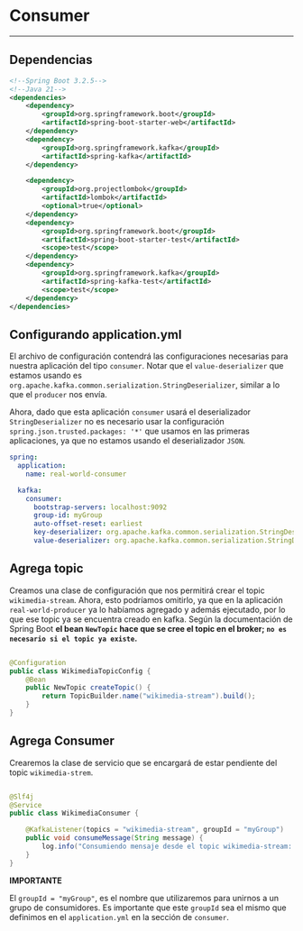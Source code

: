 # Consumer

---

## Dependencias

````xml
<!--Spring Boot 3.2.5-->
<!--Java 21-->
<dependencies>
    <dependency>
        <groupId>org.springframework.boot</groupId>
        <artifactId>spring-boot-starter-web</artifactId>
    </dependency>
    <dependency>
        <groupId>org.springframework.kafka</groupId>
        <artifactId>spring-kafka</artifactId>
    </dependency>

    <dependency>
        <groupId>org.projectlombok</groupId>
        <artifactId>lombok</artifactId>
        <optional>true</optional>
    </dependency>
    <dependency>
        <groupId>org.springframework.boot</groupId>
        <artifactId>spring-boot-starter-test</artifactId>
        <scope>test</scope>
    </dependency>
    <dependency>
        <groupId>org.springframework.kafka</groupId>
        <artifactId>spring-kafka-test</artifactId>
        <scope>test</scope>
    </dependency>
</dependencies>
````

## Configurando application.yml

El archivo de configuración contendrá las configuraciones necesarias para nuestra aplicación del tipo `consumer`.
Notar que el `value-deserializer` que estamos usando es `org.apache.kafka.common.serialization.StringDeserializer`,
similar a lo que el `producer` nos envía.

Ahora, dado que esta aplicación `consumer` usará el deserializador `StringDeserializer` no es necesario usar la
configuración `spring.json.trusted.packages: '*'` que usamos en las primeras aplicaciones, ya que no estamos
usando el deserializador `JSON`.

````yaml
spring:
  application:
    name: real-world-consumer

  kafka:
    consumer:
      bootstrap-servers: localhost:9092
      group-id: myGroup
      auto-offset-reset: earliest
      key-deserializer: org.apache.kafka.common.serialization.StringDeserializer
      value-deserializer: org.apache.kafka.common.serialization.StringDeserializer
````

## Agrega topic

Creamos una clase de configuración que nos permitirá crear el topic `wikimedia-stream`. Ahora, esto podríamos omitirlo,
ya que en la aplicación `real-world-producer` ya lo habíamos agregado y además ejecutado, por lo que ese topic ya
se encuentra creado en kafka. Según la documentación de Spring Boot **el bean `NewTopic` hace que se cree el topic en el
broker; `no es necesario si el topic ya existe`.**

````java

@Configuration
public class WikimediaTopicConfig {
    @Bean
    public NewTopic createTopic() {
        return TopicBuilder.name("wikimedia-stream").build();
    }
}
````

## Agrega Consumer

Crearemos la clase de servicio que se encargará de estar pendiente del topic `wikimedia-strem`.

````java

@Slf4j
@Service
public class WikimediaConsumer {

    @KafkaListener(topics = "wikimedia-stream", groupId = "myGroup")
    public void consumeMessage(String message) {
        log.info("Consumiendo mensaje desde el topic wikimedia-stream: {}", message);
    }
}
````

**IMPORTANTE**

El `groupId = "myGroup"`, es el nombre que utilizaremos para unirnos a un grupo de consumidores. Es importante que
este `groupId` sea el mismo que definimos en el `application.yml` en la sección de `consumer`.
